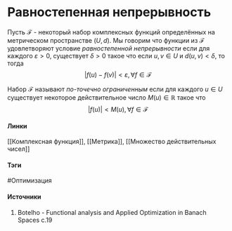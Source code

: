 # Равностепенная непрерывность
Пусть $\mathcal{F}$ - некоторый набор комплексных функций определённых на метрическом пространстве $(U,d)$. Мы говорим что функции из $\mathcal{F}$ удовлетворяют условие *равностепенной непрерывности* если для каждого $\varepsilon>0$, существует $\delta>0$ такое что если $u,v\in U$ и $d(u,v)<\delta$, то тогда
$$
|f(u)-f(v)|<\varepsilon,\forall f\in\mathcal{F}
$$

Набор $\mathcal{F}$ называют *по-точечно ограниченным* если для каждого $u\in U$ существует некоторое действительное число $M(u)\in\mathbb{R}$ такое что
$$
|f(u)|<M(u),\forall f\in\mathcal{F}
$$
#### Линки
 [[Комплексная функция]],
 [[Метрика]],
 [[Множество действительных чисел]]
#### Тэги
 #Оптимизация 
#### Источники
1. Botelho - Functional analysis and Applied Optimization in Banach Spaces с.19